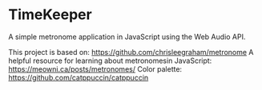# TimeKeeper
A simple metronome application in JavaScript using the Web Audio API.

This project is based on: https://github.com/chrisleegraham/metronome
A helpful resource for learning about metronomesin JavaScript: https://meowni.ca/posts/metronomes/
Color palette: https://github.com/catppuccin/catppuccin
